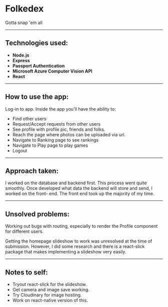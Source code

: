 # Folkedex
Gotta snap 'em all


---

## Technologies used:
* **Node.js**
* **Express**
* **Passport Authentication**
* **Microsoft Azure Computer Vision API**
* **React**

---

## How to use the app:
Log-in to app.
Inside the app you'll have the ability to:
  - Find other users
  - Request/Accept requests from other users
  - See profile with profile pic, friends and folks.
  - Reach the page where photos can be uploaded via url.
  - Navigate to Ranking page to see rankings
  - Navigate to Play page to play games
  - Logout

---

## Approach taken:
I worked on the database and backend first. This process went quite smoothly.
Once developed what data the backend will store and send, I worked on the front-
end. The front end took up the majority of my time.

---

## Unsolved problems:
Working out bugs with routing, especially to render the Profile component for
different users.

Getting the homepage slideshow to work was unresolved at the time of submission.
However, I did some research and there is a react-slick package that makes
implementing a slideshow very easily.

---

## Notes to self:
* Tryout react-slick for the slideshow.
* Get camera and image save working.
* Try Cloudinary for image hosting.
* Work on react-native version of this.
